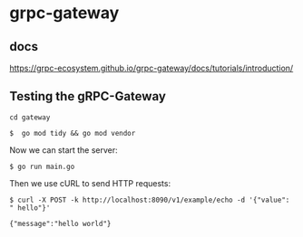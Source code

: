 # grpc-gateway

## docs
https://grpc-ecosystem.github.io/grpc-gateway/docs/tutorials/introduction/

## Testing the gRPC-Gateway

`cd gateway`

`$  go mod tidy && go mod vendor`

Now we can start the server:

`$ go run main.go`

Then we use cURL to send HTTP requests:

`$ curl -X POST -k http://localhost:8090/v1/example/echo -d '{"value": " hello"}'`

`{"message":"hello world"}`
